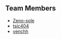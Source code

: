 ## Team Members

- [Zeno-sole](https://github.com/Zeno-sole)
- [tsic404](https://github.com/tsic404)
- [venchh](https://github.com/venchh)
